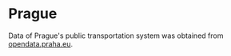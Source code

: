 # Prague

Data of Prague's public transportation system was obtained from [opendata.praha.eu](http://opendata.praha.eu/organization/cc93f650-b175-4f3f-844d-a246955165af?res_format=GTFS).
